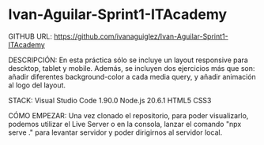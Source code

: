 # Ivan-Aguilar-Sprint1-ITAcademy

GITHUB URL:
https://github.com/ivanaguiglez/Ivan-Aguilar-Sprint1-ITAcademy

DESCRIPCIÓN:
En esta práctica sólo se incluye un layout responsive para descktop, tablet y mobile.
Además, se incluyen dos ejercicios más que son: añadir diferentes background-color a cada media query, y añadir animación al logo del layout.

STACK:
Visual Studio Code 1.90.0
Node.js 20.6.1
HTML5
CSS3

CÓMO EMPEZAR:
Una vez clonado el repositorio, para poder visualizarlo, podemos utilizar el Live Server o en la consola, lanzar el comando "npx serve ." para levantar servidor y poder dirigirnos al servidor local.
